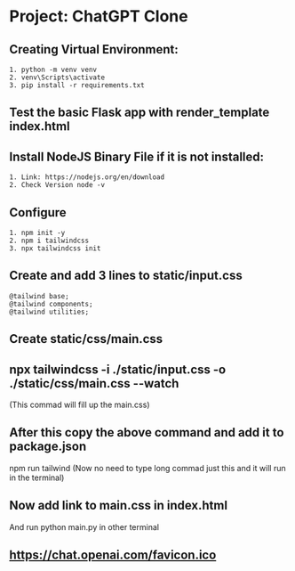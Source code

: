# Project: ChatGPT Clone

## Creating Virtual Environment:
    1. python -m venv venv
    2. venv\Scripts\activate
    3. pip install -r requirements.txt

## Test the basic Flask app with render_template index.html

## Install NodeJS Binary File if it is not installed:
    1. Link: https://nodejs.org/en/download
    2. Check Version node -v

## Configure
    1. npm init -y
    2. npm i tailwindcss
    3. npx tailwindcss init

## Create and add 3 lines to static/input.css
    @tailwind base;
    @tailwind components;
    @tailwind utilities;

## Create static/css/main.css

## npx tailwindcss -i ./static/input.css -o ./static/css/main.css --watch
(This commad will fill up the main.css)

## After this copy the above command and add it to package.json
npm run tailwind (Now no need to type long commad just this and it will run in the terminal)

## Now add link to main.css in index.html
And run python main.py in other terminal

## https://chat.openai.com/favicon.ico
